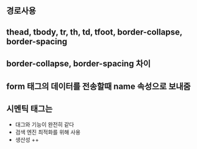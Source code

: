 ## 경로사용

## thead, tbody, tr, th, td, tfoot, border-collapse, border-spacing

## border-collapse, border-spacing 차이

## form 태그의 데이터를 전송할때 name 속성으로 보내줌

## 시멘틱 태그는 
+ <div> 대그와 기능이 완전히 같다
+ 검색 엔진 최적화를 위해 사용
+ 생산성 ++
  
